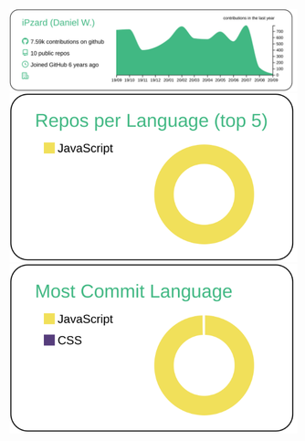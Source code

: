 ![](https://raw.githubusercontent.com/iPzard/iPzard/master/profile-summary-card-output/vue/0-profile-details.svg)
![](https://raw.githubusercontent.com/iPzard/iPzard/master/profile-summary-card-output/vue/1-repos-per-language.svg)
![](https://raw.githubusercontent.com/iPzard/iPzard/master/profile-summary-card-output/vue/2-most-commit-language.svg)

